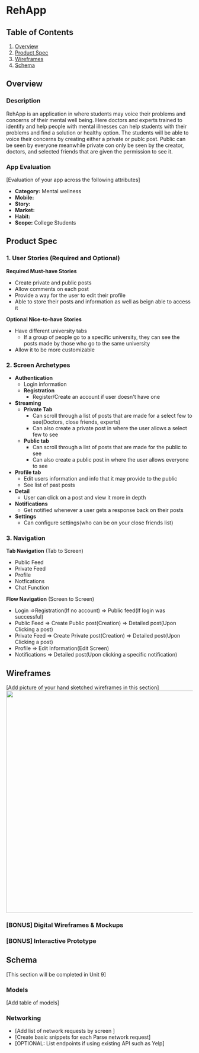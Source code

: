 # RehApp

## Table of Contents
1. [Overview](#Overview)
1. [Product Spec](#Product-Spec)
1. [Wireframes](#Wireframes)
2. [Schema](#Schema)

## Overview
### Description
RehApp is an application in where students may voice their problems and concerns of their mental well being. Here doctors and experts trained to identify and help people with mental illnesses can help students with their problems and find a solution or healthy option. The students will be able to voice their concerns by creating either a private or publc post. Public can be seen by everyone meanwhile private con only be seen by the creator, doctors, and selected friends that are given the permission to see it. 

### App Evaluation
[Evaluation of your app across the following attributes]
- **Category:** Mental wellness
- **Mobile:**
- **Story:**
- **Market:** 
- **Habit:** 
- **Scope:** College Students

## Product Spec

### 1. User Stories (Required and Optional)

**Required Must-have Stories**

* Create private and public posts
* Allow comments on each post
* Provide a way for the user to edit their profile
* Able to store their posts and information as well as beign able to access it

**Optional Nice-to-have Stories**

* Have different university tabs
    * If a group of people go to a specific university, they can see the posts made by those who go to the same university
* Allow it to be more customizable

### 2. Screen Archetypes

* **Authentication**
   * Login information
   * **Registration**
       * Register/Create an account if user doesn't have one
* **Streaming**
    * **Private Tab**
        * Can scroll through a list of posts that are made for a select few to see(Doctors, close friends, experts)
        * Can also create a private post in where the user allows a select few to see
    * **Public tab**
        * Can scroll through a list of posts that are made for the public to see
       * Can also create a public post in where the user allows everyone to see
* **Profile tab**
    * Edit users information and info that it may provide to the public
    * See list of past posts
* **Detail**
    * User can click on a post and view it more in depth
* **Notifications**
    * Get notified whenever a user gets a response back on their posts
* **Settings**
    * Can configure settings(who can be on your close friends list)

### 3. Navigation

**Tab Navigation** (Tab to Screen)

* Public Feed
* Private Feed
* Profile
* Notfications
* Chat Function

**Flow Navigation** (Screen to Screen)

* Login
   =>Registration(If no account)
   => Public feed(If login was successful)
* Public Feed
   => Create Public post(Creation)
   => Detailed post(Upon Clicking a post)
* Private Feed
    => Create Private post(Creation)
    => Detailed post(Upon Clicking a post)
* Profile
    => Edit Information(Edit Screen)
* Notifications
    => Detailed post(Upon clicking a specific notification)

## Wireframes
[Add picture of your hand sketched wireframes in this section]
<img src="YOUR_WIREFRAME_IMAGE_URL" width=600>

### [BONUS] Digital Wireframes & Mockups

### [BONUS] Interactive Prototype

## Schema 
[This section will be completed in Unit 9]
### Models
[Add table of models]
### Networking
- [Add list of network requests by screen ]
- [Create basic snippets for each Parse network request]
- [OPTIONAL: List endpoints if using existing API such as Yelp]
